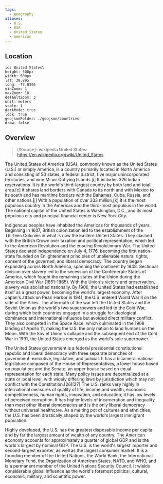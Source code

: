 ```yaml
---
tags:
  - geography
aliases:
  - U.S.
  - USA
  - United States
  - American
---
```

## Location

```leaflet
id: United States\
height: 500px
width: 500px
lat: 38.895
long: -77.0366
minZoom: 1
maxZoom: 10
defaultZoom: 3
unit: meters
scale: 1
darkMode: true
lock: true
geojsonFolder: ./geojson/countries
draw: false
```

## Overview
>[!Source]-
>wikipedia United States: https://en.wikipedia.org/wiki/United_States

The United States of America (USA), commonly known as the United States (U.S.) or simply America, is a country primarily located in North America and consisting of 50 states, a federal district, five major unincorporated territories, and nine Minor Outlying Islands.[i] It includes 326 Indian reservations. It is the world's third-largest country by both land and total area.[c] It shares land borders with Canada to its north and with Mexico to its south and has maritime borders with the Bahamas, Cuba, Russia, and other nations.[j] With a population of over 333 million,[k] it is the most populous country in the Americas and the third-most populous in the world. The national capital of the United States is Washington, D.C., and its most populous city and principal financial center is New York City.

Indigenous peoples have inhabited the Americas for thousands of years. Beginning in 1607, British colonization led to the establishment of the Thirteen Colonies in what is now the Eastern United States. They clashed with the British Crown over taxation and political representation, which led to the American Revolution and the ensuing Revolutionary War. The United States declared independence on July 4, 1776, becoming the first nation-state founded on Enlightenment principles of unalienable natural rights, consent of the governed, and liberal democracy. The country began expanding across North America, spanning the continent by 1848. Sectional division over slavery led to the secession of the Confederate States of America, which fought the remaining states of the Union during the American Civil War (1861–1865). With the Union's victory and preservation, slavery was abolished nationally. By 1900, the United States had established itself as a great power, becoming the world's largest economy. After Japan's attack on Pearl Harbor in 1941, the U.S. entered World War II on the side of the Allies. The aftermath of the war left the United States and the Soviet Union as the world's two superpowers and led to the Cold War, during which both countries engaged in a struggle for ideological dominance and international influence but avoided direct military conflict. They also competed in the Space Race, which culminated in the 1969 landing of Apollo 11, making the U.S. the only nation to land humans on the Moon. With the Soviet Union's collapse and the subsequent end of the Cold War in 1991, the United States emerged as the world's sole superpower.

The United States government is a federal presidential constitutional republic and liberal democracy with three separate branches of government: executive, legislative, and judicial. It has a bicameral national legislature composed of the House of Representatives, a lower house based on population; and the Senate, an upper house based on equal representation for each state. Many policy issues are decentralized at a state or local level, with widely differing laws by jurisdiction which may not conflict with the Constitution.[26][27] The U.S. ranks very highly in international measures of quality of life, income and wealth, economic competitiveness, human rights, innovation, and education; it has low levels of perceived corruption. It has higher levels of incarceration and inequality than most other liberal democracies and is the only liberal democracy without universal healthcare. As a melting pot of cultures and ethnicities, the U.S. has been drastically shaped by the world's largest immigrant population.

Highly developed, the U.S. has the greatest disposable income per capita and by far the largest amount of wealth of any country. The American economy accounts for approximately a quarter of global GDP and is the world's largest by nominal GDP. The U.S. is the world's largest importer and second-largest exporter, as well as the largest consumer market. It is a founding member of the United Nations, the World Bank, the International Monetary Fund, the Organization of American States, NATO, and WHO, and is a permanent member of the United Nations Security Council. It wields considerable global influence as the world's foremost political, cultural, economic, military, and scientific power. 